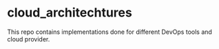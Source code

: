 # cloud_architechtures

This repo contains implementations done for different DevOps tools and cloud provider.

